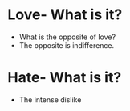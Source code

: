 # Love- What is it?
* What is the opposite of love?
* The opposite is indifference.

# Hate- What is it?
* The intense dislike
